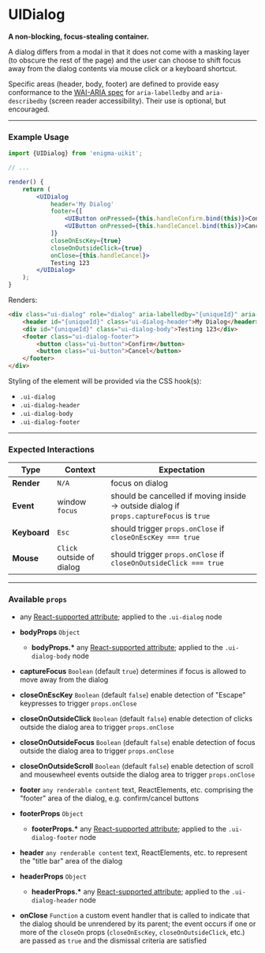 # UIDialog
__A non-blocking, focus-stealing container.__

A dialog differs from a modal in that it does not come with a masking layer (to obscure the rest of the page) and the user can choose to shift focus away from the dialog contents via mouse click or a keyboard shortcut.

Specific areas (header, body, footer) are defined to provide easy conformance to the [WAI-ARIA spec](http://www.w3.org/TR/wai-aria/states_and_properties#aria-labelledby) for `aria-labelledby` and `aria-describedby` (screen reader accessibility). Their use is optional, but encouraged.

---

### Example Usage

```jsx
import {UIDialog} from 'enigma-uikit';

// ...

render() {
    return (
        <UIDialog
            header='My Dialog'
            footer={[
                <UIButton onPressed={this.handleConfirm.bind(this)}>Confirm</UIButton>,
                <UIButton onPressed={this.handleCancel.bind(this)}>Cancel</UIButton>,
            ]}
            closeOnEscKey={true}
            closeOnOutsideClick={true}
            onClose={this.handleCancel}>
            Testing 123
        </UIDialog>
    );
}
```

Renders:

```html
<div class="ui-dialog" role="dialog" aria-labelledby="{uniqueId}" aria-describedby="{uniqueId}" tabindex="0">
    <header id="{uniqueId}" class="ui-dialog-header">My Dialog</header>
    <div id="{uniqueId}" class="ui-dialog-body">Testing 123</div>
    <footer class="ui-dialog-footer">
        <button class="ui-button">Confirm</button>
        <button class="ui-button">Cancel</button>
    </footer>
</div>
```

Styling of the element will be provided via the CSS hook(s):

- `.ui-dialog`
- `.ui-dialog-header`
- `.ui-dialog-body`
- `.ui-dialog-footer`

---

### Expected Interactions

Type | Context | Expectation
---- | ------- | -----------
__Render__ | `N/A` | focus on dialog
__Event__ | window `focus` | should be cancelled if moving inside -> outside dialog if `props.captureFocus` is `true`
__Keyboard__ | `Esc` | should trigger `props.onClose` if `closeOnEscKey === true`
__Mouse__ | `Click` outside of dialog | should trigger `props.onClose` if `closeOnOutsideClick === true`

---

### Available `props`

- any [React-supported attribute](https://facebook.github.io/react/docs/tags-and-attributes.html#html-attributes); applied to the `.ui-dialog` node

- __bodyProps__ `Object`
    - __bodyProps.*__
      any [React-supported attribute](https://facebook.github.io/react/docs/tags-and-attributes.html#html-attributes); applied to the `.ui-dialog-body` node

- __captureFocus__ `Boolean`
  (default `true`) determines if focus is allowed to move away from the dialog

- __closeOnEscKey__ `Boolean`
  (default `false`) enable detection of "Escape" keypresses to trigger `props.onClose`

- __closeOnOutsideClick__ `Boolean`
  (default `false`) enable detection of clicks outside the dialog area to trigger `props.onClose`

- __closeOnOutsideFocus__ `Boolean`
  (default `false`) enable detection of focus outside the dialog area to trigger `props.onClose`

- __closeOnOutsideScroll__ `Boolean`
  (default `false`) enable detection of scroll and mousewheel events outside the dialog area to trigger `props.onClose`

- __footer__ `any renderable content`
  text, ReactElements, etc. comprising the "footer" area of the dialog, e.g. confirm/cancel buttons

- __footerProps__ `Object`
    - __footerProps.*__
      any [React-supported attribute](https://facebook.github.io/react/docs/tags-and-attributes.html#html-attributes); applied to the `.ui-dialog-footer` node

- __header__ `any renderable content`
  text, ReactElements, etc. to represent the "title bar" area of the dialog

- __headerProps__ `Object`
    - __headerProps.*__
      any [React-supported attribute](https://facebook.github.io/react/docs/tags-and-attributes.html#html-attributes); applied to the `.ui-dialog-header` node

- __onClose__ `Function`
  a custom event handler that is called to indicate that the dialog should be unrendered by its parent; the event occurs if one or more of the `closeOn` props (`closeOnEscKey`, `closeOnOutsideClick`, etc.) are passed as `true` and the dismissal criteria are satisfied
